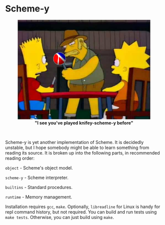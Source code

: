 # Scheme-y

<figure style="text-align: center">
<img src="knifey-schemey.png">
<figcaption align="center">
  <b>"I see you've played knifey-scheme-y before"</b>
</figcaption>
</figure>

<br>

Scheme-y is yet another implementation of Scheme. It is decidedly unstable, but I hope somebody might be able to learn something from reading its source. It is broken up into the following parts, in recommended reading order:

`object` - Scheme's object model.

`scheme-y` - Scheme interpreter.

`builtins` - Standard procedures.

`runtime` - Memory management.

Installation requires `gcc`, `make`. Optionally, `libreadline` for Linux is handy for repl command history, but not required. You can build and run tests using `make tests`. Otherwise, you can just build using `make`.

